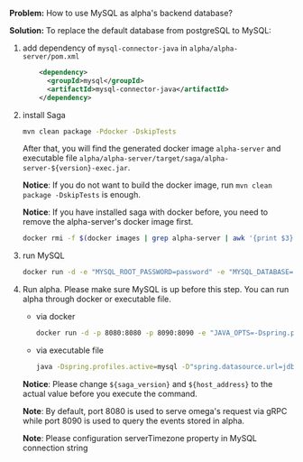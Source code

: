 **Problem:** How to use MySQL as alpha's backend database?

**Solution:** To replace the default database from postgreSQL to MySQL:
1. add dependency of `mysql-connector-java` in `alpha/alpha-server/pom.xml`
   ```xml
       <dependency>
         <groupId>mysql</groupId>
         <artifactId>mysql-connector-java</artifactId>
       </dependency>
   ```

2. install Saga
   ```bash
   mvn clean package -Pdocker -DskipTests
   ```
   After that, you will find the generated docker image `alpha-server` and executable file `alpha/alpha-server/target/saga/alpha-server-${version}-exec.jar`.

   **Notice**: If you do not want to build the docker image, run `mvn clean package -DskipTests` is enough.

   **Notice**: If you have installed saga with docker before, you need to remove the alpha-server's docker image first.
   ```bash
   docker rmi -f $(docker images | grep alpha-server | awk '{print $3}')
   ```

3. run MySQL
   ```bash
   docker run -d -e "MYSQL_ROOT_PASSWORD=password" -e "MYSQL_DATABASE=saga" -e "MYSQL_USER=saga" -e "MYSQL_PASSWORD=password" -p 3306:3306 mysql/mysql-server:5.7
   ```

4. Run alpha. Please make sure MySQL is up before this step. You can run alpha through docker or executable file.
   * via docker
      ```bash
      docker run -d -p 8080:8080 -p 8090:8090 -e "JAVA_OPTS=-Dspring.profiles.active=mysql -Dspring.datasource.url=jdbc:mysql://${host_address}:3306/saga?useSSL=false" alpha-server:${saga_version}
      ```
   * via executable file
      ```bash
      java -Dspring.profiles.active=mysql -D"spring.datasource.url=jdbc:mysql://${host_address}:3306/saga?useSSL=false" -jar alpha-server-${saga_version}-exec.jar
      ```

   **Notice**: Please change `${saga_version}` and `${host_address}` to the actual value before you execute the command.


   **Note**: By default, port 8080 is used to serve omega's request via gRPC while port 8090 is used to query the events stored in alpha.
   
   
   **Note**: Please configuration serverTimezone property in MySQL connection string
